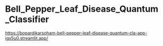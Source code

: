 # Bell_Pepper_Leaf_Disease_Quantum_Classifier

https://bopardikarsoham-bell-pepper-leaf-disease-quantum-cla-app-igx5u0.streamlit.app/
